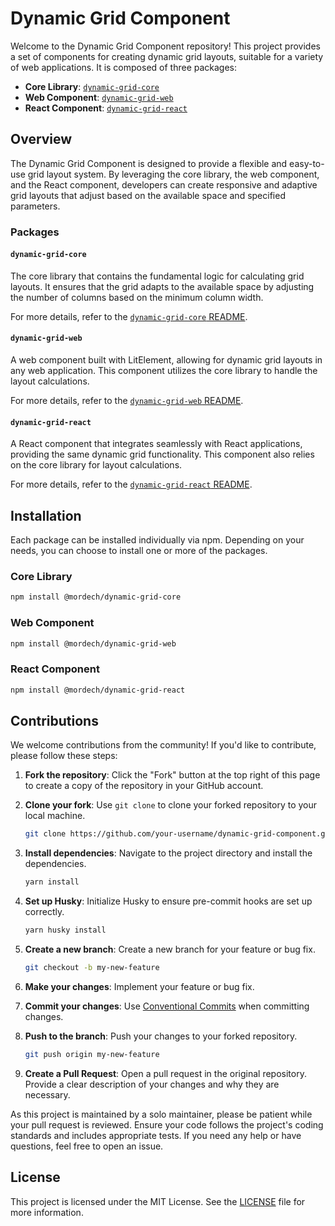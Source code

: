 # Dynamic Grid Component

Welcome to the Dynamic Grid Component repository! This project provides a set of components for creating dynamic grid layouts, suitable for a variety of web applications. It is composed of three packages:

- **Core Library**: [`dynamic-grid-core`](./packages/dynamic-grid-core/README.md)
- **Web Component**: [`dynamic-grid-web`](./packages/dynamic-grid-web/README.md)
- **React Component**: [`dynamic-grid-react`](./packages/dynamic-grid-react/README.md)

## Overview

The Dynamic Grid Component is designed to provide a flexible and easy-to-use grid layout system. By leveraging the core library, the web component, and the React component, developers can create responsive and adaptive grid layouts that adjust based on the available space and specified parameters.

### Packages

#### `dynamic-grid-core`

The core library that contains the fundamental logic for calculating grid layouts. It ensures that the grid adapts to the available space by adjusting the number of columns based on the minimum column width.

For more details, refer to the [`dynamic-grid-core` README](./packages/dynamic-grid-core/README.md).

#### `dynamic-grid-web`

A web component built with LitElement, allowing for dynamic grid layouts in any web application. This component utilizes the core library to handle the layout calculations.

For more details, refer to the [`dynamic-grid-web` README](./packages/dynamic-grid-web/README.md).

#### `dynamic-grid-react`

A React component that integrates seamlessly with React applications, providing the same dynamic grid functionality. This component also relies on the core library for layout calculations.

For more details, refer to the [`dynamic-grid-react` README](./packages/dynamic-grid-react/README.md).

## Installation

Each package can be installed individually via npm. Depending on your needs, you can choose to install one or more of the packages.

### Core Library

```bash
npm install @mordech/dynamic-grid-core
```

### Web Component

```bash
npm install @mordech/dynamic-grid-web
```

### React Component

```bash
npm install @mordech/dynamic-grid-react
```

## Contributions

We welcome contributions from the community! If you'd like to contribute, please follow these steps:

1. **Fork the repository**: Click the "Fork" button at the top right of this page to create a copy of the repository in your GitHub account.

2. **Clone your fork**: Use `git clone` to clone your forked repository to your local machine.

   ```bash
   git clone https://github.com/your-username/dynamic-grid-component.git
   ```

3. **Install dependencies**: Navigate to the project directory and install the dependencies.

   ```bash
   yarn install
   ```

4. **Set up Husky**: Initialize Husky to ensure pre-commit hooks are set up correctly.

   ```bash
   yarn husky install
   ```

5. **Create a new branch**: Create a new branch for your feature or bug fix.

   ```bash
   git checkout -b my-new-feature
   ```

6. **Make your changes**: Implement your feature or bug fix.

7. **Commit your changes**: Use [Conventional Commits](https://www.conventionalcommits.org/en/v1.0.0/) when committing changes.

8. **Push to the branch**: Push your changes to your forked repository.

   ```bash
   git push origin my-new-feature
   ```

9. **Create a Pull Request**: Open a pull request in the original repository. Provide a clear description of your changes and why they are necessary.

As this project is maintained by a solo maintainer, please be patient while your pull request is reviewed. Ensure your code follows the project's coding standards and includes appropriate tests. If you need any help or have questions, feel free to open an issue.

## License

This project is licensed under the MIT License. See the [LICENSE](./LICENSE) file for more information.
